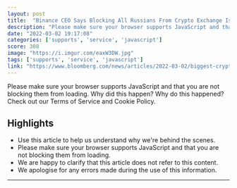 ```yaml
---
layout: post
title:  "Binance CEO Says Blocking All Russians From Crypto Exchange Is ‘Unethical’"
description: "Please make sure your browser supports JavaScript and that you are not blocking them from loading.  Why did this happen?  Why do this happened?  Check out our Terms of Service and Cookie Policy."
date: "2022-03-02 19:17:08"
categories: ['supports', 'service', 'javascript']
score: 308
image: "https://i.imgur.com/eaxW3DW.jpg"
tags: ['supports', 'service', 'javascript']
link: "https://www.bloomberg.com/news/articles/2022-03-02/biggest-crypto-exchange-says-blocking-all-russians-unethical?utm_campaign=socialflow-organic&amp;utm_source=twitter&amp;utm_content=billionaires&amp;cmpid%3D=socialflow-twitter-billionaires&amp;utm_medium=social"
---
```


Please make sure your browser supports JavaScript and that you are not blocking them from loading.  Why did this happen?  Why do this happened?  Check out our Terms of Service and Cookie Policy.

## Highlights

- Use this article to help us understand why we're behind the scenes.
- Please make sure your browser supports JavaScript and that you are not blocking them from loading.
- We are happy to clarify that this article does not refer to this content.
- We apologise for any errors made during the use of this information.

---
